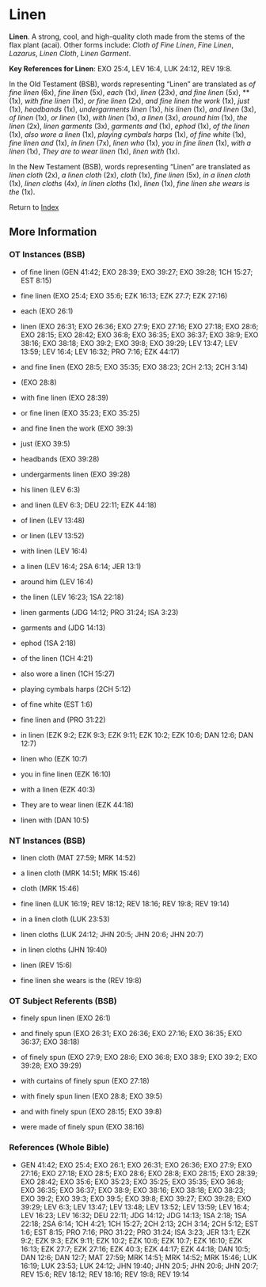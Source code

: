 # Linen
**Linen**. 
A strong, cool, and high-quality cloth made from the stems of the flax plant (acai). 
Other forms include: 
*Cloth of Fine Linen*, *Fine Linen*, *Lazarus*, *Linen Cloth*, *Linen Garment*. 


**Key References for Linen**: 
EXO 25:4, LEV 16:4, LUK 24:12, REV 19:8. 


In the Old Testament (BSB), words representing “Linen” are translated as 
*of fine linen* (6x), *fine linen* (5x), *each* (1x), *linen* (23x), *and fine linen* (5x), ** (1x), *with fine linen* (1x), *or fine linen* (2x), *and fine linen the work* (1x), *just* (1x), *headbands* (1x), *undergarments linen* (1x), *his linen* (1x), *and linen* (3x), *of linen* (1x), *or linen* (1x), *with linen* (1x), *a linen* (3x), *around him* (1x), *the linen* (2x), *linen garments* (3x), *garments and* (1x), *ephod* (1x), *of the linen* (1x), *also wore a linen* (1x), *playing cymbals harps* (1x), *of fine white* (1x), *fine linen and* (1x), *in linen* (7x), *linen who* (1x), *you in fine linen* (1x), *with a linen* (1x), *They are to wear linen* (1x), *linen with* (1x). 


In the New Testament (BSB), words representing “Linen” are translated as 
*linen cloth* (2x), *a linen cloth* (2x), *cloth* (1x), *fine linen* (5x), *in a linen cloth* (1x), *linen cloths* (4x), *in linen cloths* (1x), *linen* (1x), *fine linen she wears is the* (1x). 


Return to [Index](00-Index.md)

## More Information

### OT Instances (BSB)

* of fine linen (GEN 41:42; EXO 28:39; EXO 39:27; EXO 39:28; 1CH 15:27; EST 8:15)

* fine linen (EXO 25:4; EXO 35:6; EZK 16:13; EZK 27:7; EZK 27:16)

* each (EXO 26:1)

* linen (EXO 26:31; EXO 26:36; EXO 27:9; EXO 27:16; EXO 27:18; EXO 28:6; EXO 28:15; EXO 28:42; EXO 36:8; EXO 36:35; EXO 36:37; EXO 38:9; EXO 38:16; EXO 38:18; EXO 39:2; EXO 39:8; EXO 39:29; LEV 13:47; LEV 13:59; LEV 16:4; LEV 16:32; PRO 7:16; EZK 44:17)

* and fine linen (EXO 28:5; EXO 35:35; EXO 38:23; 2CH 2:13; 2CH 3:14)

*  (EXO 28:8)

* with fine linen (EXO 28:39)

* or fine linen (EXO 35:23; EXO 35:25)

* and fine linen the work (EXO 39:3)

* just (EXO 39:5)

* headbands (EXO 39:28)

* undergarments linen (EXO 39:28)

* his linen (LEV 6:3)

* and linen (LEV 6:3; DEU 22:11; EZK 44:18)

* of linen (LEV 13:48)

* or linen (LEV 13:52)

* with linen (LEV 16:4)

* a linen (LEV 16:4; 2SA 6:14; JER 13:1)

* around him (LEV 16:4)

* the linen (LEV 16:23; 1SA 22:18)

* linen garments (JDG 14:12; PRO 31:24; ISA 3:23)

* garments and (JDG 14:13)

* ephod (1SA 2:18)

* of the linen (1CH 4:21)

* also wore a linen (1CH 15:27)

* playing cymbals harps (2CH 5:12)

* of fine white (EST 1:6)

* fine linen and (PRO 31:22)

* in linen (EZK 9:2; EZK 9:3; EZK 9:11; EZK 10:2; EZK 10:6; DAN 12:6; DAN 12:7)

* linen who (EZK 10:7)

* you in fine linen (EZK 16:10)

* with a linen (EZK 40:3)

* They are to wear linen (EZK 44:18)

* linen with (DAN 10:5)



### NT Instances (BSB)

* linen cloth (MAT 27:59; MRK 14:52)

* a linen cloth (MRK 14:51; MRK 15:46)

* cloth (MRK 15:46)

* fine linen (LUK 16:19; REV 18:12; REV 18:16; REV 19:8; REV 19:14)

* in a linen cloth (LUK 23:53)

* linen cloths (LUK 24:12; JHN 20:5; JHN 20:6; JHN 20:7)

* in linen cloths (JHN 19:40)

* linen (REV 15:6)

* fine linen she wears is the (REV 19:8)



### OT Subject Referents (BSB)

* finely spun linen (EXO 26:1)

* and finely spun (EXO 26:31; EXO 26:36; EXO 27:16; EXO 36:35; EXO 36:37; EXO 38:18)

* of finely spun (EXO 27:9; EXO 28:6; EXO 36:8; EXO 38:9; EXO 39:2; EXO 39:28; EXO 39:29)

* with curtains of finely spun (EXO 27:18)

* with finely spun linen (EXO 28:8; EXO 39:5)

* and with finely spun (EXO 28:15; EXO 39:8)

* were made of finely spun (EXO 38:16)



### References (Whole Bible)

* GEN 41:42; EXO 25:4; EXO 26:1; EXO 26:31; EXO 26:36; EXO 27:9; EXO 27:16; EXO 27:18; EXO 28:5; EXO 28:6; EXO 28:8; EXO 28:15; EXO 28:39; EXO 28:42; EXO 35:6; EXO 35:23; EXO 35:25; EXO 35:35; EXO 36:8; EXO 36:35; EXO 36:37; EXO 38:9; EXO 38:16; EXO 38:18; EXO 38:23; EXO 39:2; EXO 39:3; EXO 39:5; EXO 39:8; EXO 39:27; EXO 39:28; EXO 39:29; LEV 6:3; LEV 13:47; LEV 13:48; LEV 13:52; LEV 13:59; LEV 16:4; LEV 16:23; LEV 16:32; DEU 22:11; JDG 14:12; JDG 14:13; 1SA 2:18; 1SA 22:18; 2SA 6:14; 1CH 4:21; 1CH 15:27; 2CH 2:13; 2CH 3:14; 2CH 5:12; EST 1:6; EST 8:15; PRO 7:16; PRO 31:22; PRO 31:24; ISA 3:23; JER 13:1; EZK 9:2; EZK 9:3; EZK 9:11; EZK 10:2; EZK 10:6; EZK 10:7; EZK 16:10; EZK 16:13; EZK 27:7; EZK 27:16; EZK 40:3; EZK 44:17; EZK 44:18; DAN 10:5; DAN 12:6; DAN 12:7; MAT 27:59; MRK 14:51; MRK 14:52; MRK 15:46; LUK 16:19; LUK 23:53; LUK 24:12; JHN 19:40; JHN 20:5; JHN 20:6; JHN 20:7; REV 15:6; REV 18:12; REV 18:16; REV 19:8; REV 19:14



